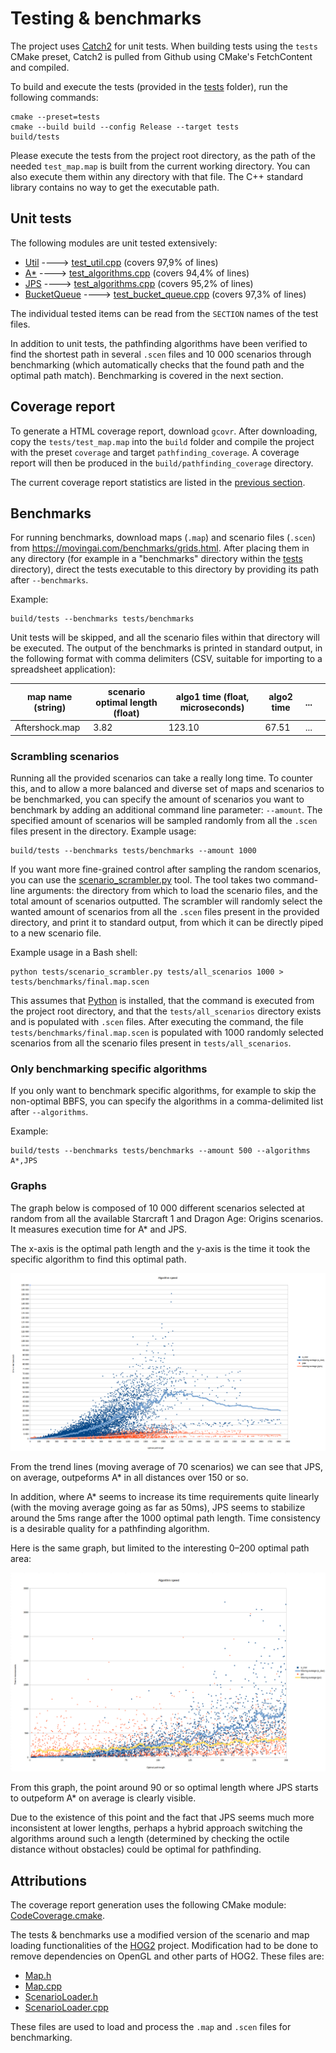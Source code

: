 # Testing & benchmarks

The project uses [Catch2](https://github.com/catchorg/Catch2) for unit tests.
When building tests using the `tests` CMake preset, Catch2 is pulled from Github using CMake's FetchContent and compiled.

To build and execute the tests (provided in the [tests](./tests/) folder), run the following commands:
```
cmake --preset=tests
cmake --build build --config Release --target tests
build/tests
```

Please execute the tests from the project root directory, as the path of the needed `test_map.map` is built from the current working directory. You can also execute them within any directory with that file. The C++ standard library contains no way to get the executable path.

## Unit tests

The following modules are unit tested extensively:
* [Util](../src/algorithms/util.hpp) ----> [test_util.cpp](../tests/test_util.cpp) (covers 97,9% of lines)
* [A*](../src/algorithms/a_star.cpp) ----> [test_algorithms.cpp](../tests/test_algorithms.cpp)  (covers 94,4% of lines)
* [JPS](../src/algorithms/jps.cpp)   ----> [test_algorithms.cpp](../tests/test_algorithms.cpp) (covers 95,2% of lines)
* [BucketQueue](../src/algorithms/bucket_queue.hpp) ----> [test_bucket_queue.cpp](../tests/test_bucket_queue.cpp) (covers 97,3% of lines)

The individual tested items can be read from the `SECTION` names of the test files.

In addition to unit tests, the pathfinding algorithms have been verified to find the shortest path in several `.scen` files and 10 000 scenarios through benchmarking (which automatically checks that the found path and the optimal path match). Benchmarking is covered in the next section.

## Coverage report
To generate a HTML coverage report, download `gcovr`. After downloading, copy the `tests/test_map.map` into the `build` folder and compile the project with the preset `coverage` and target `pathfinding_coverage`. A coverage report will then be produced in the `build/pathfinding_coverage` directory.

The current coverage report statistics are listed in the [previous section](#unit-tests).

## Benchmarks
For running benchmarks, download maps (`.map`) and scenario files (`.scen`) from https://movingai.com/benchmarks/grids.html.
After placing them in any directory (for example in a "benchmarks" directory within the [tests](../tests/) directory), direct the tests executable to this directory by providing its path after `--benchmarks`.

Example:
```
build/tests --benchmarks tests/benchmarks
```
Unit tests will be skipped, and all the scenario files within that directory will be executed.
The output of the benchmarks is printed in standard output, in the following format with comma delimiters (CSV, suitable for importing to a spreadsheet application):

| map name (string) | scenario optimal length (float) | algo1 time (float, microseconds) | algo2 time | ... | |
| ------------- | ------------- | ------------- | ------------- | ------------- | ------------- |
| Aftershock.map | 3.82 | 123.10 | 67.51 | ... 

### Scrambling scenarios

Running all the provided scenarios can take a really long time. To counter this, and to allow a more balanced and diverse set of maps and scenarios to be benchmarked, you can specify the amount of scenarios you want to benchmark by adding an additional command line parameter: `--amount`. The specified amount of scenarios will be sampled randomly from all the `.scen` files present in the directory. Example usage:
```
build/tests --benchmarks tests/benchmarks --amount 1000
```

If you want more fine-grained control after sampling the random scenarios, you can use the [scenario_scrambler.py](../tests/scenario_scrambler.py) tool.
The tool takes two command-line arguments: the directory from which to load the scenario files, and the total amount of scenarios outputted.
The scrambler will randomly select the wanted amount of scenarios from all the `.scen` files present in the provided directory, and print it to standard output, from which it can be directly piped to a new scenario file.

Example usage in a Bash shell:
```
python tests/scenario_scrambler.py tests/all_scenarios 1000 > tests/benchmarks/final.map.scen
```
This assumes that [Python](https://www.python.org/) is installed, that the command is executed from the project root directory, and that the `tests/all_scenarios` directory exists and is populated with `.scen` files.
After executing the command, the file `tests/benchmarks/final.map.scen` is populated with 1000 randomly selected scenarios from all the scenario files present in `tests/all_scenarios`.

### Only benchmarking specific algorithms

If you only want to benchmark specific algorithms, for example to skip the non-optimal BBFS, you can specify the algorithms in a comma-delimited list after `--algorithms`.

Example:
```
build/tests --benchmarks tests/benchmarks --amount 500 --algorithms A*,JPS
```


### Graphs

The graph below is composed of 10 000 different scenarios selected at random from all the available Starcraft 1 and Dragon Age: Origins scenarios. It measures execution time for A* and JPS.

The x-axis is the optimal path length and the y-axis is the time it took the specific algorithm to find this optimal path.

![benchmark graphs](jps_benchmarks.png)

From the trend lines (moving average of 70 scenarios) we can see that JPS, on average, outpeforms A* in all distances over 150 or so.

In addition, where A* seems to increase its time requirements quite linearly (with the moving average going as far as 50ms), JPS seems to stabilize around the 5ms range after the 1000 optimal path length.
Time consistency is a desirable quality for a pathfinding algorithm.

Here is the same graph, but limited to the interesting 0–200 optimal path area:

![0–200 benchmark graphs](jps_benchmarks_200.png)

From this graph, the point around 90 or so optimal length where JPS starts to outpeform A* on average is clearly visible.

Due to the existence of this point and the fact that JPS seems much more inconsistent at lower lengths, perhaps a hybrid approach switching the algorithms around such a length (determined by checking the octile distance without obstacles) could be optimal for pathfinding.

## Attributions

The coverage report generation uses the following CMake module: [CodeCoverage.cmake](https://github.com/bilke/cmake-modules/blob/master/CodeCoverage.cmake).

The tests & benchmarks use a modified version of the scenario and map loading functionalities of the [HOG2](https://github.com/nathansttt/hog2) project. Modification had to be done to remove dependencies on OpenGL and other parts of HOG2. These files are:
* [Map.h](../tests/hog2/Map.h)
* [Map.cpp](../tests/hog2/Map.cpp)
* [ScenarioLoader.h](../tests/hog2/ScenarioLoader.h)
* [ScenarioLoader.cpp](../tests/hog2/ScenarioLoader.cpp)

These files are used to load and process the `.map` and `.scen` files for benchmarking.
